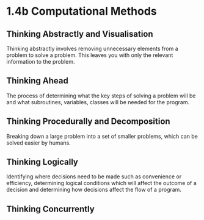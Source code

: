 # 1.4b Computational Methods

## Thinking Abstractly and Visualisation

Thinking abstractly involves removing unnecessary elements from a problem to solve a problem. This leaves you with only the relevant information to the problem.&#x20;

## Thinking Ahead

The process of determining what the key steps of solving a problem will be and what subroutines, variables, classes will be needed for the program.

## Thinking Procedurally and Decomposition

Breaking down a large problem into a set of smaller problems, which can be solved easier by humans.

## Thinking Logically

Identifying where decisions need to be made such as convenience or efficiency, determining logical conditions which will affect the outcome of a decision and determining how decisions affect the flow of a program.

## Thinking Concurrently
